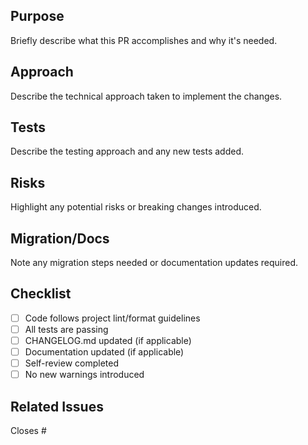 ## Purpose

Briefly describe what this PR accomplishes and why it's needed.

## Approach

Describe the technical approach taken to implement the changes.

## Tests

Describe the testing approach and any new tests added.

## Risks

Highlight any potential risks or breaking changes introduced.

## Migration/Docs

Note any migration steps needed or documentation updates required.

## Checklist

- [ ] Code follows project lint/format guidelines
- [ ] All tests are passing
- [ ] CHANGELOG.md updated (if applicable)
- [ ] Documentation updated (if applicable)
- [ ] Self-review completed
- [ ] No new warnings introduced

## Related Issues

Closes #<!-- Link to related issue -->
